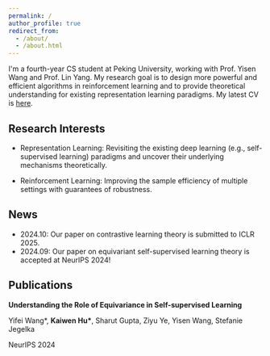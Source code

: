 ```yaml
---
permalink: /
author_profile: true
redirect_from: 
  - /about/
  - /about.html
---
```


I'm a fourth-year CS student at Peking University, working with Prof. Yisen Wang and Prof. Lin Yang. My research goal is to design more powerful and efficient algorithms in reinforcement learning and to provide theoretical understanding for existing representation learning paradigms. My latest CV is [here](http://kaotty.github.io/files/CV.pdf).

## Research Interests
- Representation Learning: Revisiting the existing deep learning (e.g., self-supervised learning) paradigms and uncover their underlying mechanisms theoretically.

- Reinforcement Learning: Improving the sample efficiency of multiple settings with guarantees of robustness.


## News
- 2024.10: Our paper on contrastive learning theory is submitted to ICLR 2025.
- 2024.09: Our paper on equivariant self-supervised learning theory is accepted at NeurIPS 2024!

## Publications
__Understanding the Role of Equivariance in Self-supervised Learning__

Yifei Wang*, __Kaiwen Hu*__, Sharut Gupta, Ziyu Ye, Yisen Wang, Stefanie Jegelka

NeurIPS 2024


